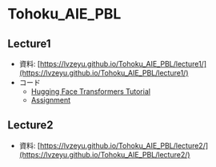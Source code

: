 # Tohoku_AIE_PBL

## Lecture1

- 資料: [https://lvzeyu.github.io/Tohoku_AIE_PBL/lecture1/](https://lvzeyu.github.io/Tohoku_AIE_PBL/lecture1/)
- コード
    - [Hugging Face Transformers Tutorial](https://colab.research.google.com/github/lvzeyu/Tohoku_AIE_PBL/blob/main/lecture1/notebook/Hugging%20Face%20Transformers%20Tutorial.ipynb)
    - [Assignment](https://colab.research.google.com/github/lvzeyu/Tohoku_AIE_PBL/blob/main/lecture1/notebook/assignment.ipynb)


## Lecture2

- 資料: [https://lvzeyu.github.io/Tohoku_AIE_PBL/lecture2/](https://lvzeyu.github.io/Tohoku_AIE_PBL/lecture2/)
